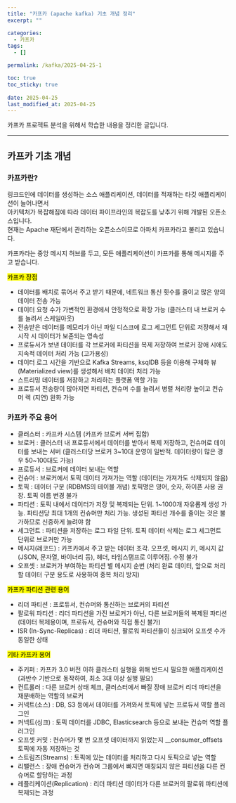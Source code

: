 ```yaml
---
title: "카프카 (apache kafka) 기초 개념 정리"
excerpt: ""

categories:
  - 카프카
tags:
  - []

permalink: /kafka/2025-04-25-1

toc: true
toc_sticky: true
 
date: 2025-04-25
last_modified_at: 2025-04-25
---
```


카프카 프로젝트 분석을 위해서 학습한 내용을 정리한 글입니다.

---

## 카프카 기초 개념

### 카프카란?
링크드인에 데이터를 생성하는 소스 애플리케이션, 데이터를 적재하는 타깃 애플리케이션이 늘어나면서  
아키텍처가 복잡해짐에 따라 데이터 파이프라인의 복잡도를 낮추기 위해 개발된 오픈소스입니다.  
현재는 Apache 재단에서 관리하는 오픈소스이므로 아파치 카프카라고 불리고 있습니다.

카프카라는 중앙 메시지 허브를 두고, 모든 애플리케이션이 카프카를 통해 메시지를 주고 받습니다.

<mark>카프카 장점</mark>
- 데이터를 배치로 묶어서 주고 받기 때문에, 네트워크 통신 횟수를 줄이고 많은 양의 데이터 전송 가능
- 데이터 요청 수가 가변적인 환경에서 안정적으로 확장 가능 (클러스터 내 브로커 수를 늘려서 스케일아웃)
- 전송받은 데이터를 메모리가 아닌 파일 디스크에 로그 세그먼트 단위로 저장해서 재시작 시 데이터가 보존되는 영속성
- 프로듀서가 보낸 데이터를 각 브로커에 파티션을 복제 저장하여 브로커 장애 시에도 지속적 데이터 처리 가능 (고가용성)
- 데이터 로그 시간을 기반으로 Kafka Streams, ksqlDB 등을 이용해 구체화 뷰(Materialized view)를 생성해서 배치 데이터 처리 가능
- 스트리밍 데이터를 저장하고 처리하는 플랫폼 역할 가능
- 프로듀서 전송량이 많아지면 파티션, 컨슈머 수를 늘려서 병렬 처리량 높이고 컨슈머 렉 (지연) 완화 가능

### 카프카 주요 용어
- 클러스터 : 카프카 시스템 (카프카 브로커 서버 집합)
- 브로커 : 클러스터 내 프로듀서에서 데이터를 받아서 복제 저장하고, 컨슈머로 데이터를 보내는 서버 (클러스터당 브로커 3~10대 운영이 일반적. 데이터량이 많은 경우 50~100대도 가능)
- 프로듀서 : 브로커에 데이터 보내는 역할
- 컨슈머 : 브로커에서 토픽 데이터 가져가는 역할 (데이터는 가져가도 삭제되지 않음)
- 토픽 : 데이터 구분 (RDBMS의 테이블 개념) 토픽명은 영어, 숫자, 하이픈 사용 권장. 토픽 이름 변경 불가
- 파티션 : 토픽 내에서 데이터가 저장 및 복제되는 단위. 1~1000개 자유롭게 생성 가능. 파티션당 최대 1개의 컨슈머만 처리 가능. 생성된 파티션 개수를 줄이는 것은 불가하므로 신중하게 늘려야 함
- 세그먼트 : 파티션을 저장하는 로그 파일 단위. 토픽 데이터 삭제는 로그 세그먼트 단위로 브로커만 가능
- 메시지(레코드) : 카프카에서 주고 받는 데이터 조각. 오프셋, 메시지 키, 메시지 값(JSON, 문자열, 바이너리 등), 헤더, 타임스탬프로 이루어짐. 수정 불가
- 오프셋 : 브로커가 부여하는 파티션 별 메시지 순번 (처리 완료 데이터, 앞으로 처리할 데이터 구분 용도로 사용하여 중복 처리 방지)

<mark>카프카 파티션 관련 용어</mark>
- 리더 파티션 : 프로듀서, 컨슈머와 통신하는 브로커의 파티션
- 팔로워 파티션 : 리더 파티션을 가진 브로커가 아닌, 다른 브로커들의 복제된 파티션 (데이터 복제용이며, 프로듀서, 컨슈머와 직접 통신 불가)
- ISR (In-Sync-Replicas) : 리더 파티션, 팔로워 파티션들이 싱크되어 오프셋 수가 동일한 상태

<mark>기타 카프카 용어</mark>
- 주키퍼 : 카프카 3.0 버전 이하 클러스터 실행을 위해 반드시 필요한 애플리케이션 (과반수 기반으로 동작하여, 최소 3대 이상 실행 필요)
- 컨트롤러 : 다른 브로커 상태 체크, 클러스터에서 빠질 장애 브로커 리더 파티션을 재분배하는 역할의 브로커
- 커넥트(소스) : DB, S3 등에서 데이터를 가져와서 토픽에 넣는 프로듀서 역할 플러그인
- 커넥트(싱크) : 토픽 데이터를 JDBC, Elasticsearch 등으로 보내는 컨슈머 역할 플러그인
- 오프셋 커밋 : 컨슈머가 몇 번 오프셋 데이터까지 읽었는지 __consumer_offsets 토픽에 자동 저장하는 것
- 스트림즈(Streams) : 토픽에 있는 데이터를 처리하고 다시 토픽으로 넣는 역할
- 리밸런스 : 장애 컨슈머가 컨슈머 그룹에서 빠지면 매칭되지 않은 파티션을 다른 컨슈머로 할당하는 과정
- 레플리케이션(Replication) : 리더 파티션 데이터가 다른 브로커의 팔로워 파티션에 복제되는 과정
